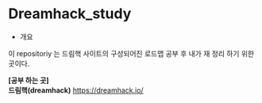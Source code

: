 # Dreamhack_study

- 개요

이 repositoriy 는 드림핵 사이트의 구성되어진 로드맵 공부 후 내가 재 정리 하기 위한 곳이다.

<b>[공부 하는 곳] <br>
드림핵(dreamhack)</b>
https://dreamhack.io/

